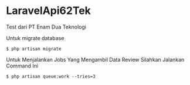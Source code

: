 # LaravelApi62Tek
Test dari PT Enam Dua Teknologi

Untuk migrate database
```
$ php artisan migrate
```

Untuk Menjalankan Jobs Yang Mengambil Data Review Silahkan Jalankan Command Ini
```
$ php artisan queue:work --tries=3
```
